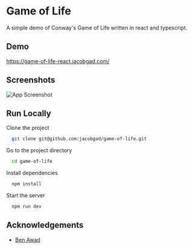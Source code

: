 
# Game of Life

A simple demo of Conway's Game of Life written in react and typescript.

## Demo

https://game-of-life-react.jacobgad.com/


## Screenshots

![App Screenshot](https://res.cloudinary.com/dwkzmlsra/image/upload/v1654581067/GameOfLife/Screenshot_2022-06-07_154955_f1miw2.png)


## Run Locally

Clone the project

```bash
  git clone git@github.com:jacobgad/game-of-life.git
```

Go to the project directory

```bash
  cd game-of-life
```

Install dependencies

```bash
  npm install
```

Start the server

```bash
  npm run dev
```


## Acknowledgements

 - [Ben Awad](https://www.youtube.com/watch?v=DvVt11mPuM0&t=1408s)
